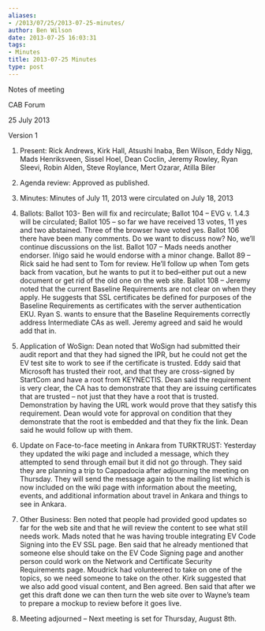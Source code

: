 ```yaml
---
aliases:
- /2013/07/25/2013-07-25-minutes/
author: Ben Wilson
date: 2013-07-25 16:03:31
tags:
- Minutes
title: 2013-07-25 Minutes
type: post
---
```


Notes of meeting

CAB Forum

25 July 2013

Version 1

1. Present: Rick Andrews, Kirk Hall, Atsushi Inaba, Ben Wilson, Eddy Nigg, Mads Henriksveen, Sissel Hoel, Dean Coclin, Jeremy Rowley, Ryan Sleevi, Robin Alden, Steve Roylance, Mert Ozarar, Atilla Biler

1. Agenda review: Approved as published.

1. Minutes: Minutes of July 11, 2013 were circulated on July 18, 2013

1. Ballots: Ballot 103- Ben will fix and recirculate; Ballot 104 – EVG v. 1.4.3 will be circulated; Ballot 105 – so far we have received 13 votes, 11 yes and two abstained. Three of the browser have voted yes. Ballot 106 there have been many comments. Do we want to discuss now? No, we’ll continue discussions on the list. Ballot 107 – Mads needs another endorser. Iñigo said he would endorse with a minor change. Ballot 89 – Rick said he had sent to Tom for review. He’ll follow up when Tom gets back from vacation, but he wants to put it to bed–either put out a new document or get rid of the old one on the web site. Ballot 108 – Jeremy noted that the current Baseline Requirements are not clear on when they apply. He suggests that SSL certificates be defined for purposes of the Baseline Requirements as certificates with the server authentication EKU. Ryan S. wants to ensure that the Baseline Requirements correctly address Intermediate CAs as well. Jeremy agreed and said he would add that in.

1. Application of WoSign: Dean noted that WoSign had submitted their audit report and that they had signed the IPR, but he could not get the EV test site to work to see if the certificate is trusted. Eddy said that Microsoft has trusted their root, and that they are cross-signed by StartCom and have a root from KEYNECTIS. Dean said the requirement is very clear, the CA has to demonstrate that they are issuing certificates that are trusted – not just that they have a root that is trusted. Demonstration by having the URL work would prove that they satisfy this requirement. Dean would vote for approval on condition that they demonstrate that the root is embedded and that they fix the link. Dean said he would follow up with them.

1. Update on Face-to-face meeting in Ankara from TURKTRUST: Yesterday they updated the wiki page and included a message, which they attempted to send through email but it did not go through. They said they are planning a trip to Cappadocia after adjourning the meeting on Thursday. They will send the message again to the mailing list which is now included on the wiki page with information about the meeting, events, and additional information about travel in Ankara and things to see in Ankara.

1. Other Business: Ben noted that people had provided good updates so far for the web site and that he will review the content to see what still needs work. Mads noted that he was having trouble integrating EV Code Signing into the EV SSL page. Ben said that he already mentioned that someone else should take on the EV Code Signing page and another person could work on the Network and Certificate Security Requirements page. Moudrick had volunteered to take on one of the topics, so we need someone to take on the other. Kirk suggested that we also add good visual content, and Ben agreed. Ben said that after we get this draft done we can then turn the web site over to Wayne’s team to prepare a mockup to review before it goes live.

1. Meeting adjourned – Next meeting is set for Thursday, August 8th.